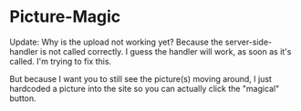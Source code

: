 # Picture-Magic

Update:
Why is the upload not working yet? Because the server-side-handler is not called correctly. I guess the handler will work, as soon as it's called. I'm trying to fix this.

But because I want you to still see the picture(s) moving around, I just hardcoded a picture into the site so you can actually click the "magical" button.
